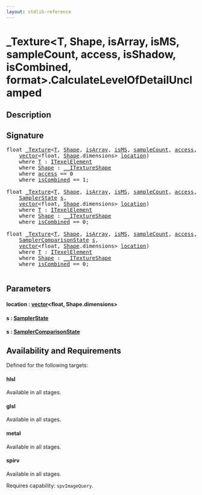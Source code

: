 ```yaml
---
layout: stdlib-reference
---
```


# \_Texture\<T, Shape, isArray, isMS, sampleCount, access, isShadow, isCombined, format\>\.CalculateLevelOfDetailUnclamped

## Description





## Signature 

<pre>
<span class="code_keyword">float</span> <a href="index.html" class="code_type">_Texture</a>&lt;<a href="index.html#typeparam-T" class="code_type">T</a>, <a href="index.html#typeparam-Shape" class="code_type">Shape</a>, <a href="index.html#decl-isArray" class="code_var">isArray</a>, <a href="index.html#decl-isMS" class="code_var">isMS</a>, <a href="index.html#decl-sampleCount" class="code_var">sampleCount</a>, <a href="index.html#decl-access" class="code_var">access</a>, <a href="index.html#decl-isShadow" class="code_var">isShadow</a>, <a href="index.html#decl-isCombined" class="code_var">isCombined</a>, <a href="index.html#decl-format" class="code_var">format</a>&gt;.<a href="calculatelevelofdetailunclamped-09egm.html">CalculateLevelOfDetailUnclamped</a>(
    <a href="index.html" class="code_type">vector</a>&lt;<span class="code_keyword">float</span>, <a href="index.html#typeparam-Shape" class="code_type">Shape</a>.dimensions&gt; <a href="calculatelevelofdetailunclamped-09egm.html#decl-location" class="code_param">location</a>)
    <span class='code_keyword'>where</span> <a href="index.html#typeparam-T" class="code_type">T</a> : <a href="index.html" class="code_type">ITexelElement</a>
    <span class='code_keyword'>where</span> <a href="index.html#typeparam-Shape" class="code_type">Shape</a> : <a href="index.html" class="code_type">__ITextureShape</a>
    <span class='code_keyword'>where</span> <a href="index.html#decl-access" class="code_var">access</a> == 0
    <span class='code_keyword'>where</span> <a href="index.html#decl-isCombined" class="code_var">isCombined</a> == 1;

<span class="code_keyword">float</span> <a href="index.html" class="code_type">_Texture</a>&lt;<a href="index.html#typeparam-T" class="code_type">T</a>, <a href="index.html#typeparam-Shape" class="code_type">Shape</a>, <a href="index.html#decl-isArray" class="code_var">isArray</a>, <a href="index.html#decl-isMS" class="code_var">isMS</a>, <a href="index.html#decl-sampleCount" class="code_var">sampleCount</a>, <a href="index.html#decl-access" class="code_var">access</a>, <a href="index.html#decl-isShadow" class="code_var">isShadow</a>, <a href="index.html#decl-isCombined" class="code_var">isCombined</a>, <a href="index.html#decl-format" class="code_var">format</a>&gt;.<a href="calculatelevelofdetailunclamped-09egm.html">CalculateLevelOfDetailUnclamped</a>(
    <a href="index.html" class="code_type">SamplerState</a> <a href="calculatelevelofdetailunclamped-09egm.html#decl-s" class="code_param">s</a>,
    <a href="index.html" class="code_type">vector</a>&lt;<span class="code_keyword">float</span>, <a href="index.html#typeparam-Shape" class="code_type">Shape</a>.dimensions&gt; <a href="calculatelevelofdetailunclamped-09egm.html#decl-location" class="code_param">location</a>)
    <span class='code_keyword'>where</span> <a href="index.html#typeparam-T" class="code_type">T</a> : <a href="index.html" class="code_type">ITexelElement</a>
    <span class='code_keyword'>where</span> <a href="index.html#typeparam-Shape" class="code_type">Shape</a> : <a href="index.html" class="code_type">__ITextureShape</a>
    <span class='code_keyword'>where</span> <a href="index.html#decl-isCombined" class="code_var">isCombined</a> == 0;

<span class="code_keyword">float</span> <a href="index.html" class="code_type">_Texture</a>&lt;<a href="index.html#typeparam-T" class="code_type">T</a>, <a href="index.html#typeparam-Shape" class="code_type">Shape</a>, <a href="index.html#decl-isArray" class="code_var">isArray</a>, <a href="index.html#decl-isMS" class="code_var">isMS</a>, <a href="index.html#decl-sampleCount" class="code_var">sampleCount</a>, <a href="index.html#decl-access" class="code_var">access</a>, <a href="index.html#decl-isShadow" class="code_var">isShadow</a>, <a href="index.html#decl-isCombined" class="code_var">isCombined</a>, <a href="index.html#decl-format" class="code_var">format</a>&gt;.<a href="calculatelevelofdetailunclamped-09egm.html">CalculateLevelOfDetailUnclamped</a>(
    <a href="index.html" class="code_type">SamplerComparisonState</a> <a href="calculatelevelofdetailunclamped-09egm.html#decl-s" class="code_param">s</a>,
    <a href="index.html" class="code_type">vector</a>&lt;<span class="code_keyword">float</span>, <a href="index.html#typeparam-Shape" class="code_type">Shape</a>.dimensions&gt; <a href="calculatelevelofdetailunclamped-09egm.html#decl-location" class="code_param">location</a>)
    <span class='code_keyword'>where</span> <a href="index.html#typeparam-T" class="code_type">T</a> : <a href="index.html" class="code_type">ITexelElement</a>
    <span class='code_keyword'>where</span> <a href="index.html#typeparam-Shape" class="code_type">Shape</a> : <a href="index.html" class="code_type">__ITextureShape</a>
    <span class='code_keyword'>where</span> <a href="index.html#decl-isCombined" class="code_var">isCombined</a> == 0;

</pre>

## Parameters

####  <a id="decl-location"></a>location  : [vector](../vector/index)\<float, Shape\.dimensions\>
####  <a id="decl-s"></a>s  : [SamplerState](../samplerstate-07/index)
####  <a id="decl-s"></a>s  : [SamplerComparisonState](../samplercomparisonstate-07h/index)

## Availability and Requirements

Defined for the following targets:

#### hlsl
Available in all stages.

#### glsl
Available in all stages.

#### metal
Available in all stages.

#### spirv
Available in all stages.

Requires capability: `spvImageQuery`.


